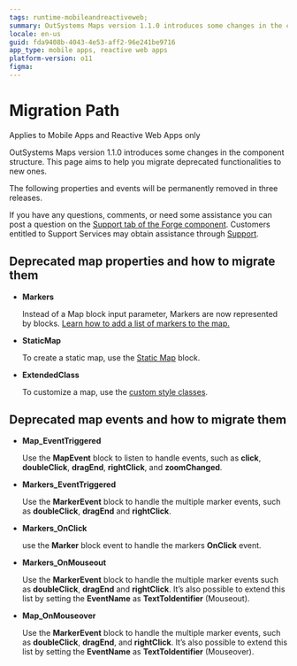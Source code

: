 ```yaml
---
tags: runtime-mobileandreactiveweb;  
summary: OutSystems Maps version 1.1.0 introduces some changes in the component structure. This page aims to help you migrate deprecated functionalities to new ones.
locale: en-us
guid: fda9408b-4043-4e53-aff2-96e241be9716
app_type: mobile apps, reactive web apps
platform-version: o11
figma:
---
```


# Migration Path

<div class="info" markdown="1">

Applies to Mobile Apps and Reactive Web Apps only

</div>

OutSystems Maps version 1.1.0 introduces some changes in the component structure. This page aims to help you migrate deprecated functionalities to new ones.

<div class = "info" markdown = "1" >

The following properties and events will be permanently removed in three releases.

If you have any questions, comments, or need some assistance you can post a question on the [Support tab of the Forge component](https://www.outsystems.com/forge/component-discussions/9909/OutSystems+Maps). Customers entitled to Support Services may obtain assistance through [Support](https://www.outsystems.com/supportportal).

</div>

## Deprecated map properties and how to migrate them

* **Markers**

    Instead of a Map block input parameter, Markers are now represented by blocks. [Learn how to add a list of markers to the map.](map.md)

* **StaticMap**

    To create a static map, use the [Static Map](intro.md) block.

* **ExtendedClass**

    To customize a map, use the [custom style classes](../../../../look-feel/css.md).

## Deprecated map events and how to migrate them

* **Map_EventTriggered**

    Use the **MapEvent** block to listen to handle events, such as **click**, **doubleClick**, **dragEnd**, **rightClick**, and **zoomChanged**.

* **Markers_EventTriggered**

    Use the **MarkerEvent** block to handle the multiple marker events, such as **doubleClick**, **dragEnd** and **rightClick**. 

* **Markers_OnClick**

    use the **Marker** block event to handle the markers **OnClick** event.

* **Markers_OnMouseout**

    Use the **MarkerEvent** block to handle the multiple marker events such as **doubleClick**, **dragEnd** and **rightClick**. It’s also possible to extend this list by setting the **EventName** as 
    **TextToIdentifier** (Mouseout).

* **Map_OnMouseover**

    Use the **MarkerEvent** block to handle the multiple marker events, such as **doubleClick**, **dragEnd**, and **rightClick**. It’s also possible to extend this list by setting the **EventName** as **TextToIdentifier** (Mouseover).
